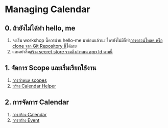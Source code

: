 
# Managing Calendar

## 0. ถ้ายังไม่ได้ทำ hello, me 

1. จะเริ่ม workshop นี้ควรผ่าน hello-me มาก่อนแล้วนะ ใครยังไม่มีก็ทำ[การดาวน์โหลด หรือ clone จาก Git Repository นี้](https://github.com/teerasej/dotnet-simple-graph-console/tree/accessing-email-finish)ได้เลย
2. และอย่าลืม[สร้าง secret store รวมถึงกำหนด app Id ตามนี้](../hello-me/init-secret-and-save-appid.md)

## 1. จัดการ Scope และเริ่มเรียกใช้งาน

1. [การกำหนด scopes](setting-scope.md)
2. [สร้าง Calendar Helper](create-calendar-helper.md)

## 2. การจัดการ Calendar

1. [การสร้าง Calendar](create-calendar.md)
2. [การสร้าง Event](create-event.md) 